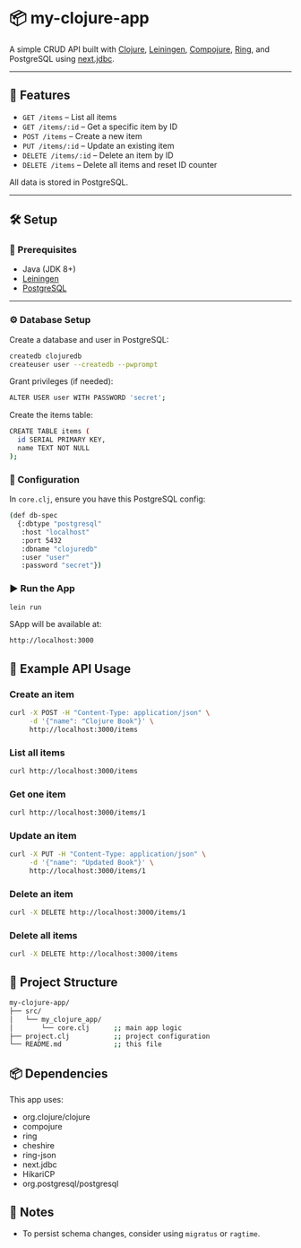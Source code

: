 # 📦 my-clojure-app

A simple CRUD API built with [Clojure](https://clojure.org/), [Leiningen](https://leiningen.org/), [Compojure](https://github.com/weavejester/compojure), [Ring](https://github.com/ring-clojure/ring), and PostgreSQL using [next.jdbc](https://github.com/seancorfield/next-jdbc).

---

## 🚀 Features

- `GET /items` – List all items  
- `GET /items/:id` – Get a specific item by ID  
- `POST /items` – Create a new item  
- `PUT /items/:id` – Update an existing item  
- `DELETE /items/:id` – Delete an item by ID  
- `DELETE /items` – Delete all items and reset ID counter

All data is stored in PostgreSQL.

---

## 🛠 Setup

### 🧱 Prerequisites

- Java (JDK 8+)
- [Leiningen](https://leiningen.org/)
- [PostgreSQL](https://www.postgresql.org/)

---

### ⚙️ Database Setup

Create a database and user in PostgreSQL:

```bash
createdb clojuredb
createuser user --createdb --pwprompt
```

Grant privileges (if needed):

```bash
ALTER USER user WITH PASSWORD 'secret';
```
Create the items table:
```bash
CREATE TABLE items (
  id SERIAL PRIMARY KEY,
  name TEXT NOT NULL
);
```

### 🔧 Configuration

In `core.clj`, ensure you have this PostgreSQL config:

```bash
(def db-spec
  {:dbtype "postgresql"
   :host "localhost"
   :port 5432
   :dbname "clojuredb"
   :user "user"
   :password "secret"})
```

### ▶️ Run the App

```bash
lein run
```

SApp will be available at:

```bash
http://localhost:3000
```
## 🧪 Example API Usage

### Create an item

```bash
curl -X POST -H "Content-Type: application/json" \
     -d '{"name": "Clojure Book"}' \
     http://localhost:3000/items
```
### List all items

```bash
curl http://localhost:3000/items
```
### Get one item

```bash
curl http://localhost:3000/items/1
```
### Update an item

```bash
curl -X PUT -H "Content-Type: application/json" \
     -d '{"name": "Updated Book"}' \
     http://localhost:3000/items/1
```
### Delete an item

```bash
curl -X DELETE http://localhost:3000/items/1
```
### Delete all items

```bash
curl -X DELETE http://localhost:3000/items
```

## 📁 Project Structure
```bash
my-clojure-app/
├── src/
│   └── my_clojure_app/
│       └── core.clj      ;; main app logic
├── project.clj           ;; project configuration
└── README.md             ;; this file
```
## 📦 Dependencies
This app uses:

- org.clojure/clojure
- compojure
- ring
- cheshire
- ring-json
- next.jdbc
- HikariCP
- org.postgresql/postgresql

## 🧠 Notes

- To persist schema changes, consider using `migratus` or `ragtime`.
